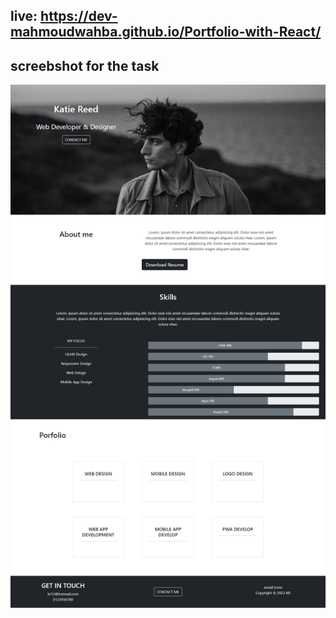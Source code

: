 ## live: https://dev-mahmoudwahba.github.io/Portfolio-with-React/
## screebshot for the task
![Alt text](./public/screencapture.png?raw=true "Title")
